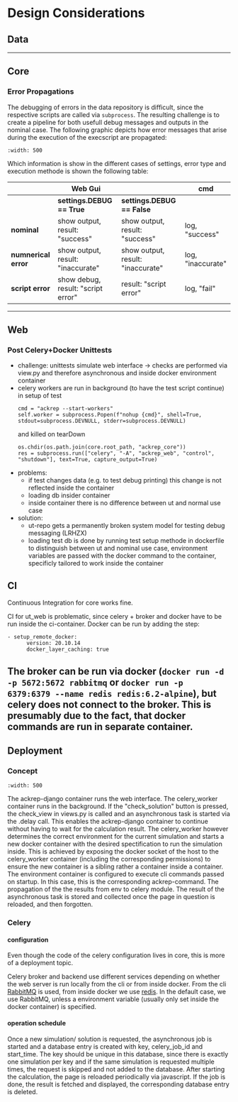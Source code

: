 # Design Considerations

## Data

---

## Core
### Error Propagations
The debugging of errors in the data repository is difficult, since the respective scripts are called via `subprocess`. The resulting challenge is to create a pipeline for both usefull debug messages and outputs in the nominal case. The following graphic depicts how error messages that arise during the execution of the execscript are propagated:

```{image} images/error_propagation.png
:width: 500
```


Which information is show in the different cases of settings, error type and execution methode is shown the following table:

|                      | Web Gui                            |                                   | cmd             |
|----------------------|------------------------------------|-----------------------------------|-----------------|
|                      | **settings.DEBUG == True**         | **settings.DEBUG == False**       |                 |
| **nominal**          | show output, result: "success"     | show output, result: "success"    | log, "success"    |
| **numnerical error** | show output, result: "inaccurate"   | show output, result: "inaccurate" | log, "inaccurate" |
| **script error**     | show debug, result: "script error" | result: "script error"      | log, "fail"       |

---

## Web
### Post Celery+Docker Unittests
- challenge: unittests simulate web interface -> checks are performed via view.py and therefore asynchronous and inside docker environment container
- celery workers are run in background (to have the test script continue) in setup of test 
    ```
    cmd = "ackrep --start-workers"
    self.worker = subprocess.Popen(f"nohup {cmd}", shell=True, stdout=subprocess.DEVNULL, stderr=subprocess.DEVNULL)
    ```
    and killed on tearDown
    ```
    os.chdir(os.path.join(core.root_path, "ackrep_core"))
    res = subprocess.run(["celery", "-A", "ackrep_web", "control", "shutdown"], text=True, capture_output=True)
    ```
- problems: 
    - if test changes data (e.g. to test debug printing) this change is not reflected inside the container
    - loading db insider container
    - inside container there is no difference between ut and normal use case
- solution:
    - ut-repo gets a permanently broken system model for testing debug messaging (LRHZX)
    - loading test db is done by running test setup methode in dockerfile
    to distinguish between ut and nominal use case, environment variables are passed with the docker command to the container, specificly tailored to work inside the container

## CI
Continuous Integration for core works fine.

CI for ut_web is problematic, since celery + broker and docker have to be run inside the ci-container. Docker can be run by adding the step:
    
    - setup_remote_docker:
          version: 20.10.14
          docker_layer_caching: true

The broker can be run via docker (`docker run -d -p 5672:5672 rabbitmq` or `docker run -p 6379:6379 --name redis redis:6.2-alpine`), but celery does not connect to the broker. This is presumably due to the fact, that docker commands are run in separate container.
---

## Deployment

### Concept
```{image} images/deployment_structure.png
:width: 500
```
The ackrep-django container runs the web interface. The celery_worker container runs in the background. If the "check_solution" button is pressed, the check_view in views.py is called and an asynchronous task is started via the .delay call. This enables the ackrep-django container to continue without having to wait for the calculation result. The celery_worker however determines the correct environment for the current simulation and starts a new docker container with the desired spectification to run the simulation inside. This is achieved by exposing the docker socket of the host to the celery_worker container (including the corresponding permissions) to ensure the new container is a sibling rather a container inside a container. The environment container is configured to execute cli commands passed on startup. In this case, this is the corresponding ackrep-command. The propagation of the the results from env to celery module. The result of the asynchronous task is stored and collected once the page in question is reloaded, and then forgotten.

### Celery 
#### configuration
Even though the code of the celery configuration lives in core, this is more of a deployment topic.

Celery broker and backend use different services depending on whether the web server is run locally from the cli or from inside docker. From the cli [RabbitMQ](https://docs.celeryq.dev/en/stable/getting-started/backends-and-brokers/rabbitmq.html#broker-rabbitmq) is used, from inside docker we use [redis](https://docs.celeryq.dev/en/stable/getting-started/backends-and-brokers/redis.html#broker-redis). In the default case, we use RabbitMQ, unless a environment variable (usually only set inside the docker container) is specified.

#### operation schedule
Once a new simulation/ solution is requested, the asynchronous job is started and a database entry is created with key, celery_job_id and start_time. The key should be unique in this database, since there is exactly one simulation per key and if the same simulation is requested multiple times, the request is skipped and not added to the database. After starting the calculation, the page is reloaded periodically via javascript. If the job is done, the result is fetched and displayed, the corresponding database entry is deleted.

